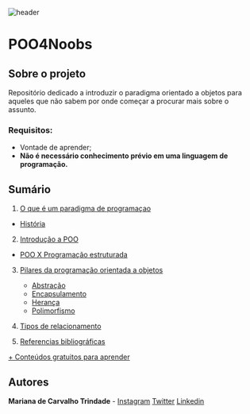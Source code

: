 ![header](https://github.com/andreluispy/assembly4noobs/blob/main/header-4noobs.svg)

# POO4Noobs

## Sobre o projeto

Repositório dedicado a introduzir o paradigma orientado a objetos para aqueles que não sabem por onde começar a procurar mais sobre o assunto.

### Requisitos:
- Vontade de aprender;
- **Não é necessário conhecimento prévio em uma linguagem de programação.**

## Sumário

1. [O que é um paradigma de programaçao](paradigmasDeProgramacao/oQueEParadigma.md)
  - [História](paradigmasDeProgramacao/historia.md)

2. [Introdução a POO](introducaoAPOO/IntroducaoAPOO.md)
  - [POO X Programação estruturada](introducaoAPOO/diferencaPOOEstruturada.md)
  
3. [Pilares da programação orientada a objetos](pilaresDaPOO/pilaresDaPOO.md)
	- [Abstração](pilaresDaPOO/abstracao.md)
	- [Encapsulamento](pilaresDaPOO/encapsulamento.md)
	- [Herança](pilaresDaPOO/heranca.md)
	- [Polimorfismo](pilaresDaPOO/polimorfismo.md)
  
4. [Tipos de relacionamento](tiposDeRelacionamento/tiposDeRelacionamento.md)

5. [Referencias bibliográficas](referencias/ReferenciasBibliograficas.md)

[+ Conteúdos gratuitos para aprender](https://github.com/he4rt/4noobs)

## Autores
**Mariana de Carvalho Trindade** - [Instagram](https://instagram.com/detonagirl) [Twitter](https://twitter.com/detonagirl) [Linkedin](https://www.linkedin.com/in/carvalhomarianat/)

